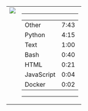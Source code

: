 
<table><tr>
<td valign="top">
  <img src="https://wakatime.com/share/@Aperture/0cd21d5d-ac4f-458d-9c71-d06f479c1297.png" />
</td>

<td valign="top">
  <hr>
  <table>
    <tr><td>Other</td><td>7:43</td></tr><tr><td>Python</td><td>4:15</td></tr><tr><td>Text</td><td>1:00</td></tr><tr><td>Bash</td><td>0:40</td></tr><tr><td>HTML</td><td>0:21</td></tr><tr><td>JavaScript</td><td>0:04</td></tr><tr><td>Docker</td><td>0:02</td></tr>
  </table>
  <hr>
</td>
</tr></table>

